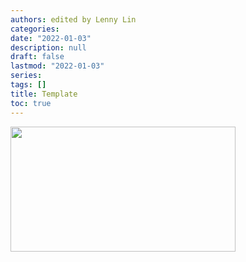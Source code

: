 ```yaml
---
authors: edited by Lenny Lin
categories:
date: "2022-01-03"
description: null
draft: false
lastmod: "2022-01-03"
series:
tags: []
title: Template
toc: true
---
```



<img width ="360" height= "200" src = "/docs/images/"/>


<!--more-->


